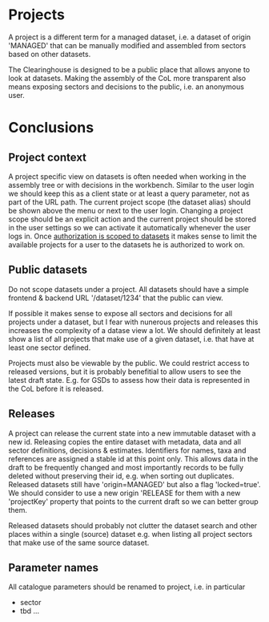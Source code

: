 

# Projects

A project is a different term for a managed dataset, i.e. a dataset of origin 'MANAGED' that can be manually modified and assembled from sectors based on other datasets.

The Clearinghouse is designed to be a public place that allows anyone to look at datasets. Making the assembly of the CoL more transparent also means exposing sectors and decisions to the public, i.e. an anonymous user.

# Conclusions

## Project context
A project specific view on datasets is often needed when working in the assembly tree or with decisions in the workbench.
Similar to the user login we should keep this as a client state or at least a query parameter, not as part of the URL path.
The current project scope (the dataset alias) should be shown above the menu or next to the user login. Changing a project scope should be an explicit action and the current project should be stored in the user settings so we can activate it automatically whenever the user logs in. Once [authorization is scoped to datasets](https://github.com/Sp2000/colplus-backend/issues/580) it makes sense to limit the available projects for a user to the datasets he is authorized to work on.

## Public datasets
Do not scope datasets under a project. All datasets should have a simple frontend & backend URL '/dataset/1234' that the public can view.

If possible it makes sense to expose all sectors and decisions for all projects under a dataset, but I fear with nunerous projects and releases this increases the complexity of a datase view a lot. We should definitely at least show a list of all projects that make use of a given dataset, i.e. that have at least one sector defined.

Projects must also be viewable by the public. We could restrict access to released versions, but it is probably benefitial to allow users to see the latest draft state. E.g. for GSDs to assess how their data is represented in the CoL before it is released.

## Releases
A project can release the current state into a new immutable dataset with a new id. Releasing copies the entire dataset with metadata, data and all sector definitions, decisions & estimates. Identifiers for names, taxa and references are assigned a stable id at this point only. This allows data in the draft to be frequently changed and most importantly records to be fully deleted without preserving their id, e.g. when sorting out duplicates.
Released datasets still have 'origin=MANAGED' but also a flag 'locked=true'. We should consider to use a new origin 'RELEASE for them with a new 'projectKey' property that points to the current draft so we can better group them.

Released datasets should probably not clutter the dataset search and other places within a single (source) dataset e.g. when listing all project sectors that make use of the same source dataset.

## Parameter names
All catalogue parameters should be renamed to project, i.e. in particular
 - sector
 - tbd ...


